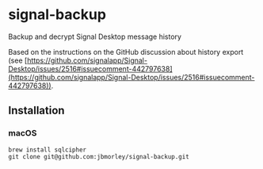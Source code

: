 # signal-backup

Backup and decrypt Signal Desktop message history

Based on the instructions on the GitHub discussion about history export  (see [https://github.com/signalapp/Signal-Desktop/issues/2516#issuecomment-442797638](https://github.com/signalapp/Signal-Desktop/issues/2516#issuecomment-442797638)).

## Installation

### macOS

```
brew install sqlcipher
git clone git@github.com:jbmorley/signal-backup.git
```
